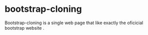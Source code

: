 # bootstrap-cloning
Bootstrap-cloning is a single web page that like exactly the oficicial bootstrap website . 
